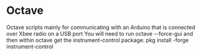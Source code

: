 # Octave
Octave scripts mainly for communicating with an Arduino that is connected over Xbee radio on a USB port
You will need to run 
octave --force-gui
and then within octave get the instrument-control package:
pkg install -forge instrument-control

